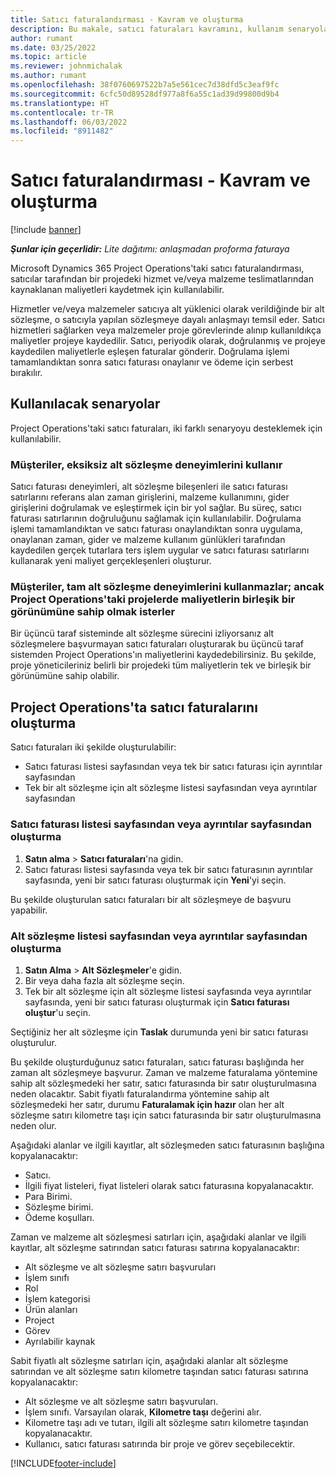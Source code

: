 ```yaml
---
title: Satıcı faturalandırması - Kavram ve oluşturma
description: Bu makale, satıcı faturaları kavramını, kullanım senaryolarını ve Microsoft Dynamics 365 Project Operations'ta satıcı faturalarının nasıl oluşturulacağını açıklar.
author: rumant
ms.date: 03/25/2022
ms.topic: article
ms.reviewer: johnmichalak
ms.author: rumant
ms.openlocfilehash: 38f0760697522b7a5e561cec7d38dfd5c3eaf9fc
ms.sourcegitcommit: 6cfc50d89528df977a8f6a55c1ad39d99800d9b4
ms.translationtype: HT
ms.contentlocale: tr-TR
ms.lasthandoff: 06/03/2022
ms.locfileid: "8911482"
---
```

# <a name="vendor-invoicing---concept-and-creation"></a>Satıcı faturalandırması - Kavram ve oluşturma

[!include [banner](../../includes/dataverse-preview.md)]

_**Şunlar için geçerlidir:** Lite dağıtımı: anlaşmadan proforma faturaya_

Microsoft Dynamics 365 Project Operations'taki satıcı faturalandırması, satıcılar tarafından bir projedeki hizmet ve/veya malzeme teslimatlarından kaynaklanan maliyetleri kaydetmek için kullanılabilir.

Hizmetler ve/veya malzemeler satıcıya alt yüklenici olarak verildiğinde bir alt sözleşme, o satıcıyla yapılan sözleşmeye dayalı anlaşmayı temsil eder. Satıcı hizmetleri sağlarken veya malzemeler proje görevlerinde alınıp kullanıldıkça maliyetler projeye kaydedilir. Satıcı, periyodik olarak, doğrulanmış ve projeye kaydedilen maliyetlerle eşleşen faturalar gönderir. Doğrulama işlemi tamamlandıktan sonra satıcı faturası onaylanır ve ödeme için serbest bırakılır.

## <a name="scenarios-for-use"></a>Kullanılacak senaryolar

Project Operations'taki satıcı faturaları, iki farklı senaryoyu desteklemek için kullanılabilir.

### <a name="customers-use-the-full-subcontracting-experiences"></a>Müşteriler, eksiksiz alt sözleşme deneyimlerini kullanır

Satıcı faturası deneyimleri, alt sözleşme bileşenleri ile satıcı faturası satırlarını referans alan zaman girişlerini, malzeme kullanımını, gider girişlerini doğrulamak ve eşleştirmek için bir yol sağlar. Bu süreç, satıcı faturası satırlarının doğruluğunu sağlamak için kullanılabilir. Doğrulama işlemi tamamlandıktan ve satıcı faturası onaylandıktan sonra uygulama, onaylanan zaman, gider ve malzeme kullanım günlükleri tarafından kaydedilen gerçek tutarlara ters işlem uygular ve satıcı faturası satırlarını kullanarak yeni maliyet gerçekleşenleri oluşturur.

### <a name="customers-dont-use-the-full-subcontracting-experiences-but-want-to-have-a-unified-view-of-costs-on-projects-in-project-operations"></a>Müşteriler, tam alt sözleşme deneyimlerini kullanmazlar; ancak Project Operations'taki projelerde maliyetlerin birleşik bir görünümüne sahip olmak isterler

Bir üçüncü taraf sisteminde alt sözleşme sürecini izliyorsanız alt sözleşmelere başvurmayan satıcı faturaları oluşturarak bu üçüncü taraf sistemden Project Operations'ın maliyetlerini kaydedebilirsiniz. Bu şekilde, proje yöneticileriniz belirli bir projedeki tüm maliyetlerin tek ve birleşik bir görünümüne sahip olabilir.

## <a name="creation-of-vendor-invoices-in-project-operations"></a>Project Operations'ta satıcı faturalarını oluşturma

Satıcı faturaları iki şekilde oluşturulabilir:

- Satıcı faturası listesi sayfasından veya tek bir satıcı faturası için ayrıntılar sayfasından
- Tek bir alt sözleşme için alt sözleşme listesi sayfasından veya ayrıntılar sayfasından

### <a name="creation-from-the-vendor-invoice-list-page-or-details-page"></a>Satıcı faturası listesi sayfasından veya ayrıntılar sayfasından oluşturma

1. **Satın alma** \> **Satıcı faturaları**'na gidin.
2. Satıcı faturası listesi sayfasında veya tek bir satıcı faturasının ayrıntılar sayfasında, yeni bir satıcı faturası oluşturmak için **Yeni**'yi seçin.

Bu şekilde oluşturulan satıcı faturaları bir alt sözleşmeye de başvuru yapabilir.

### <a name="creation-from-the-subcontract-list-page-or-details-page"></a>Alt sözleşme listesi sayfasından veya ayrıntılar sayfasından oluşturma

1. **Satın Alma** \> **Alt Sözleşmeler**'e gidin.
2. Bir veya daha fazla alt sözleşme seçin.
3. Tek bir alt sözleşme için alt sözleşme listesi sayfasında veya ayrıntılar sayfasında, yeni bir satıcı faturası oluşturmak için **Satıcı faturası oluştur**'u seçin.

Seçtiğiniz her alt sözleşme için **Taslak** durumunda yeni bir satıcı faturası oluşturulur.

Bu şekilde oluşturduğunuz satıcı faturaları, satıcı faturası başlığında her zaman alt sözleşmeye başvurur. Zaman ve malzeme faturalama yöntemine sahip alt sözleşmedeki her satır, satıcı faturasında bir satır oluşturulmasına neden olacaktır. Sabit fiyatlı faturalandırma yöntemine sahip alt sözleşmedeki her satır, durumu **Faturalamak için hazır** olan her alt sözleşme satırı kilometre taşı için satıcı faturasında bir satır oluşturulmasına neden olur.

Aşağıdaki alanlar ve ilgili kayıtlar, alt sözleşmeden satıcı faturasının başlığına kopyalanacaktır:

- Satıcı.
- İlgili fiyat listeleri, fiyat listeleri olarak satıcı faturasına kopyalanacaktır.
- Para Birimi.
- Sözleşme birimi.
- Ödeme koşulları.

Zaman ve malzeme alt sözleşmesi satırları için, aşağıdaki alanlar ve ilgili kayıtlar, alt sözleşme satırından satıcı faturası satırına kopyalanacaktır:

- Alt sözleşme ve alt sözleşme satırı başvuruları
- İşlem sınıfı
- Rol
- İşlem kategorisi
- Ürün alanları
- Project
- Görev
- Ayrılabilir kaynak

Sabit fiyatlı alt sözleşme satırları için, aşağıdaki alanlar alt sözleşme satırından ve alt sözleşme satırı kilometre taşından satıcı faturası satırına kopyalanacaktır:

- Alt sözleşme ve alt sözleşme satırı başvuruları.
- İşlem sınıfı. Varsayılan olarak, **Kilometre taşı** değerini alır.
- Kilometre taşı adı ve tutarı, ilgili alt sözleşme satırı kilometre taşından kopyalanacaktır.
- Kullanıcı, satıcı faturası satırında bir proje ve görev seçebilecektir.

[!INCLUDE[footer-include](../../includes/footer-banner.md)]
